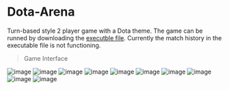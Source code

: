 # Dota-Arena
Turn-based style 2 player game with a Dota theme. 
The game can be runned by downloading the [executble file](https://github.com/EugeneSiew/Dota-Arena/raw/main/DotaArena.exe). Currently the match history in the executable file is not functioning.

> Game Interface

![image](https://github.com/EugeneSiew/Dota-Arena/assets/82386073/c0e7095e-7ed4-4167-a1f6-e88b70893609)
![image](https://github.com/EugeneSiew/Dota-Arena/assets/82386073/735a579c-a50c-4c66-8544-54d130c69648)
![image](https://github.com/EugeneSiew/Dota-Arena/assets/82386073/d3153fda-b372-4518-af26-97e15828b46e)
![image](https://github.com/EugeneSiew/Dota-Arena/assets/82386073/44252ad2-f8fd-4a0a-aae4-34636c836b22)
![image](https://github.com/EugeneSiew/Dota-Arena/assets/82386073/a89b2338-223b-43a5-98db-607b0cf3acdb)
![image](https://github.com/EugeneSiew/Dota-Arena/assets/82386073/f9cf6306-b693-4c4d-b88c-cae536b0a699)
![image](https://github.com/EugeneSiew/Dota-Arena/assets/82386073/cb23abd4-789e-4fe4-8034-b825234854b5)
![image](https://github.com/EugeneSiew/Dota-Arena/assets/82386073/bb1abc64-beed-412a-99ba-80de635db6c9)
![image](https://github.com/EugeneSiew/Dota-Arena/assets/82386073/c92482f6-5a6e-43e3-abb8-8d24c1a93c54)
![image](https://github.com/EugeneSiew/Dota-Arena/assets/82386073/d3978b95-9988-447d-a7b0-f7abd099f8a4)


